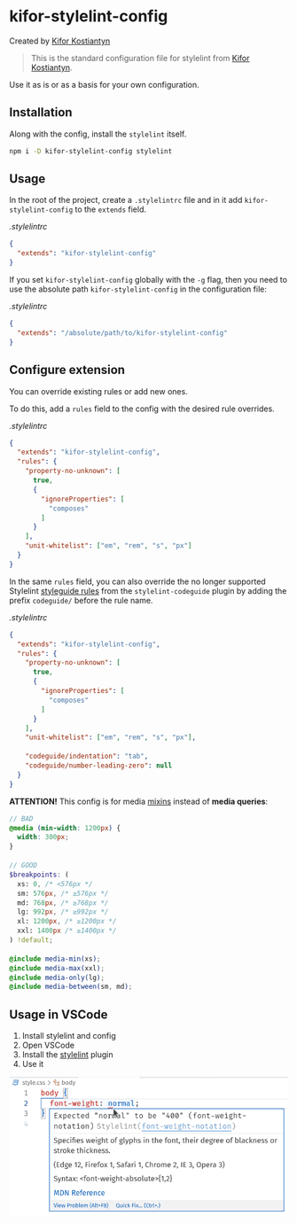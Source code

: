 # kifor-stylelint-config

Created by [Kifor Kostiantyn][author-url]

> This is the standard configuration file for stylelint from [Kifor Kostiantyn](https://www.linkedin.com/in/kiforks/).

Use it as is or as a basis for your own configuration.

## Installation

Along with the config, install the `stylelint` itself.

```sh
npm i -D kifor-stylelint-config stylelint
```

## Usage

In the root of the project, create a `.stylelintrc` file and in it add `kifor-stylelint-config` to the `extends` field.

_.stylelintrc_

```json
{
  "extends": "kifor-stylelint-config"
}
```

If you set `kifor-stylelint-config` globally with the `-g` flag, then you need to use the absolute path `kifor-stylelint-config` in the configuration file:

_.stylelintrc_

```json
{
  "extends": "/absolute/path/to/kifor-stylelint-config"
}
```

## Configure extension

You can override existing rules or add new ones.

To do this, add a `rules` field to the config with the desired rule overrides.

_.stylelintrc_

```json
{
  "extends": "kifor-stylelint-config",
  "rules": {
    "property-no-unknown": [
      true,
      {
        "ignoreProperties": [
          "composes"
        ]
      }
    ],
    "unit-whitelist": ["em", "rem", "s", "px"]
  }
}
```

In the same `rules` field, you can also override the no longer supported Stylelint [styleguide rules](https://github.com/firefoxic/stylelint-codeguide/blob/main/docs/user-guide/rules.md#rules) from the `stylelint-codeguide` plugin by adding the prefix `codeguide/` before the rule name.

_.stylelintrc_

```json
{
  "extends": "kifor-stylelint-config",
  "rules": {
    "property-no-unknown": [
      true,
      {
        "ignoreProperties": [
          "composes"
        ]
      }
    ],
    "unit-whitelist": ["em", "rem", "s", "px"],

    "codeguide/indentation": "tab",
    "codeguide/number-leading-zero": null
  }
}
```

**ATTENTION!** This config is for media [mixins](https://gist.github.com/kifork/0c449aace117fb4db7695aea34b63925) instead of **media queries**:
```scss
// BAD
@media (min-width: 1200px) {
  width: 300px;
}

// GOOD
$breakpoints: (
  xs: 0, /* <576px */
  sm: 576px, /* ≥576px */
  md: 768px, /* ≥768px */
  lg: 992px, /* ≥992px */
  xl: 1200px, /* ≥1200px */
  xxl: 1400px /* ≥1400px */
) !default;

@include media-min(xs);
@include media-max(xxl);
@include media-only(lg);
@include media-between(sm, md);
```

## Usage in VSCode

1. Install stylelint and config
2. Open VSCode
3. Install the [stylelint](https://marketplace.visualstudio.com/items?itemName=stylelint.vscode-stylelint) plugin
4. Use it

![Inconsistencies with the config rules are underlined with a red wavy line, hovering over it will bring up a popup with the error description.](vscode-error.png)

[author-url]: https://www.linkedin.com/in/kiforks/

